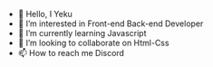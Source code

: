 - 👋 Hello, I Yeku
- 👀 I’m interested in Front-end Back-end Developer
- 🌱 I’m currently learning Javascript
- 💞️ I’m looking to collaborate on Html-Css
- 📫 How to reach me Discord

<!---
Yeku75/Yeku75 is a ✨ special ✨ repository because its `README.md` (this file) appears on your GitHub profile.
You can click the Preview link to take a look at your changes.
--->
